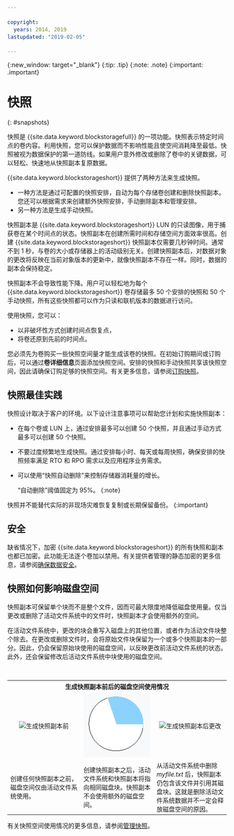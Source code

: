 ```yaml
---

copyright:
  years: 2014, 2019
lastupdated: "2019-02-05"

---
```

{:new_window: target="_blank"}
{:tip: .tip}
{:note: .note}
{:important: .important}

# 快照
{: #snapshots}

快照是 {{site.data.keyword.blockstoragefull}} 的一项功能。快照表示特定时间点的卷内容。利用快照，您可以保护数据而不影响性能且使空间消耗降至最低。快照被视为数据保护的第一道防线。如果用户意外修改或删除了卷中的关键数据，可以轻松、快速地从快照副本复原数据。

{{site.data.keyword.blockstorageshort}} 提供了两种方法来生成快照。

* 一种方法是通过可配置的快照安排，自动为每个存储卷创建和删除快照副本。您还可以根据需求来创建额外快照安排，手动删除副本和管理安排。
* 另一种方法是生成手动快照。

快照副本是 {{site.data.keyword.blockstorageshort}} LUN 的只读图像，用于捕获卷在某个时间点的状态。快照副本在创建所需时间和存储空间方面效率很高。创建 {{site.data.keyword.blockstorageshort}} 快照副本仅需要几秒钟时间。通常不到 1 秒，与卷的大小或存储器上的活动级别无关。创建快照副本后，对数据对象的更改将反映在当前对象版本的更新中，就像快照副本不存在一样。同时，数据的副本会保持稳定。

快照副本不会导致性能下降。用户可以轻松地为每个 {{site.data.keyword.blockstorageshort}} 卷存储最多 50 个安排的快照和 50 个手动快照，所有这些快照都可以作为只读和联机版本的数据进行访问。

使用快照，您可以：

- 以非破坏性方式创建时间点恢复点，
- 将卷还原到先前的时间点。

您必须先为卷购买一些快照空间量才能生成该卷的快照。在初始订购期间或订购后，可以通过**卷详细信息**页面添加快照空间。安排的快照和手动快照共享该快照空间，因此请确保订购足够的快照空间。有关更多信息，请参阅[订购快照](/docs/infrastructure/BlockStorage?topic=BlockStorage-orderingsnapshots)。

## 快照最佳实践

快照设计取决于客户的环境。以下设计注意事项可以帮助您计划和实施快照副本：
- 在每个卷或 LUN 上，通过安排最多可以创建 50 个快照，并且通过手动方式最多可以创建 50 个快照。
- 不要过度频繁地生成快照。通过安排每小时、每天或每周快照，确保安排的快照频率满足 RTO 和 RPO 需求以及应用程序业务需求。
- 可以使用“快照自动删除”来控制存储器消耗量的增长。<br/>

  “自动删除”阈值固定为 95%。
  {:note}

快照并不能替代实际的非现场灾难恢复复制或长期保留备份。
{:important}

## 安全

缺省情况下，加密 {{site.data.keyword.blockstorageshort}} 的所有快照和副本也都已加密。此功能无法逐个卷加以禁用。有关提供者管理的静态加密的更多信息，请参阅[确保数据安全](/docs/infrastructure/BlockStorage?topic=BlockStorage-encryption)。

## 快照如何影响磁盘空间

快照副本可保留单个块而不是整个文件，因而可最大限度地降低磁盘使用量。仅当更改或删除了活动文件系统中的文件时，快照副本才会使用额外的空间。

在活动文件系统中，更改的块会重写入磁盘上的其他位置，或者作为活动文件块整个除去。在更改或删除文件时，会将原始文件块保留为一个或多个快照副本的一部分。因此，仍会保留原始块使用的磁盘空间，以反映更改前活动文件系统的状态。此外，还会保留修改后活动文件系统中块使用的磁盘空间。

<table>
    <colgroup>
      <col style="width: 33.3%;"/>
      <col style="width: 33.3%;"/>
      <col style="width: 33.3%;"/>
    </colgroup>
      <tr>
        <th colspan="3" style="border: 0.0px;text-align: center;">生成快照副本前后的磁盘空间使用情况</th>
     </tr><tr>
        <td style="border: 0.0px;text-align: center;"><img src="/images/bfcircle1.png" alt="生成快照副本前"></td>
        <td style="border: 0.0px;text-align: center;"><img src="/images/bfcircle3.png" alt="生成快照副本后"></td>
        <td style="border: 0.0px;text-align: center;"><img src="/images/bfcircle2.png" alt="生成快照副本后更改"></td>
     </tr><tr>
        <td style="border: 0.0px;">创建任何快照副本之前，磁盘空间仅由活动文件系统使用。</td>
        <td style="border: 0.0px;">创建快照副本之后，活动文件系统和快照副本将指向相同磁盘块。快照副本不会使用额外的磁盘空间。</td>
        <td style="border: 0.0px;">从活动文件系统中删除 <i>myfile.txt</i> 后，快照副本仍包含该文件并引用其磁盘块。这就是删除活动文件系统数据并不一定会释放磁盘空间的原因。</td>
      </tr>
</table>

有关快照空间使用情况的更多信息，请参阅[管理快照](/docs/infrastructure/BlockStorage?topic=BlockStorage-managingSnapshots)。

